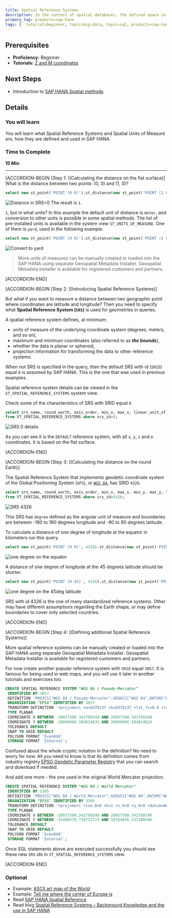 ```yaml
---
title: Spatial Reference Systems
description: In the context of spatial databases, the defined space in which geometries are described is called a spatial reference system (SRS).
primary_tag: products>sap-hana
tags: [  tutorial>beginner, topic>big-data, topic>sql, products>sap-hana, products>sap-hana\,-express-edition   ]
---
```


## Prerequisites  
- **Proficiency:** Beginner
 - **Tutorials:** [Z and M coordinates](https://developers.sap.com/tutorials/hana-spatial-intro5-z-m-coordinates.html)


## Next Steps
- Introduction to [SAP HANA Spatial methods](https://developers.sap.com/group.hana-aa-spatial-methods.html)

## Details
### You will learn  
You will learn what Spatial Reference Systems and Spatial Units of Measure are, how they are defined and used in SAP HANA.

### Time to Complete
**15 Min**

---

[ACCORDION-BEGIN [Step 1: ](Calculating the distance on the flat surface)]
What is the distance between two points: (0, 0) and (1, 0)?
```sql
select new st_point('POINT (0 0)').st_distance(new st_point('POINT (1 0)')) as distance from dummy;
```
![Distance in SRS=0](spatial0601.jpg)
The result is `1`.

`1`, but in what units? In this example the default unit of distance is `meter`, and conversion to other units is possible in some spatial methods. The list of pre-installed units is available in the system view `ST_UNITS_OF_MEASURE`. One of them is `yard`, used in the following example.

```sql
select new st_point('POINT (0 0)').st_distance(new st_point('POINT (1 0)'), 'yard') as distance from dummy;
```

![Convert to yard](spatial0603.jpg)

>More units of measures can be manually created or loaded into the SAP HANA using separate Geospatial Metadata Installer. Geospatial Metadata Installer is available for registered customers and partners.

[ACCORDION-END]

[ACCORDION-BEGIN [Step 2: ](Introducing Spatial Reference Systems)]

But what if you want to measure a distance between two geographic point where coordinates are latitude and longitude? Then you need to specify what **Spatial Reference System (`SRS`)** is used for geometries in queries.

A spatial reference system defines, at minimum:
- units of measure of the underlying coordinate system (degrees, meters, and so on),
- maximum and minimum coordinates (also referred to as ___the bounds___),
- whether the data is planar or spheroid,
- projection information for transforming the data to other reference systems.

When not SRS is specified in the query, then the default SRS with id (`SRID`) equal `0` is assumed by SAP HANA. This is the one that was used in previous examples.

Spatial reference system details can be viewed in the `ST_SPATIAL_REFERENCE_SYSTEMS` system view.

Check some of the characteristics of SRS with SRID equal `0`
```sql
select srs_name, round_earth, axis_order, min_x, max_x, linear_unit_of_measure
from ST_SPATIAL_REFERENCE_SYSTEMS where srs_id=0;
```
![SRS 0 details](spatial0602.jpg)

As you can see it is the `DEFAULT` reference system, with all `x`, `y`, `z` and `m` coordinates. It is based on the flat surface.

[ACCORDION-END]

[ACCORDION-BEGIN [Step 3: ](Calculating the distance on the round Earth)]

The Spatial Reference System that implements geodetic coordinate system of the Global Positioning System (`GPS`), or [`WGS 84`](https://en.wikipedia.org/wiki/World_Geodetic_System#WGS84), has SRID `4326`.
```sql
select srs_name, round_earth, axis_order, min_x, max_x, min_y, max_y, linear_unit_of_measure, angular_unit_of_measure
from ST_SPATIAL_REFERENCE_SYSTEMS where srs_id=4326;
```
![SRS 4326](spatial0604.jpg)

This SRS has `degree` defined as the angular unit of measure and boundaries are between -180 to 180 degrees longitude and -90 to 90 degrees latitude.

To calculate a distance of one degree of longitude at the equator in kilometers run this query.
```sql
select new st_point('POINT (0 0)', 4326).st_distance(new st_point('POINT (1 0)', 4326), 'kilometer') as distance from dummy;
```
![one degree on the equator](spatial0605.jpg)

A distance of one degree of longitude at the 45 degrees latitude should be shorter.
```sql
select new st_point('POINT (0 45)', 4326).st_distance(new st_point('POINT (1 45)', 4326), 'kilometer') as distance from dummy;
```
![one degree on the 45deg latitude](spatial0606.jpg)

SRS with id 4326 is the one of many standardized reference systems. Other may have different assumptions regarding the Earth shape, or may define boundaries to cover only selected countries.


[ACCORDION-END]

[ACCORDION-BEGIN [Step 4: ](Defining additional  Spatial Reference Systems)]

More spatial reference systems can be manually created or loaded into the SAP HANA using separate Geospatial Metadata Installer. Geospatial Metadata Installer is available for registered customers and partners.

For now create another popular reference system with `SRID` equal `3857`. It is famous for being used in web maps, and you will use it later in another tutorials and exercises too.

```sql
CREATE SPATIAL REFERENCE SYSTEM "WGS 84 / Pseudo-Mercator"
 IDENTIFIED BY 3857
 DEFINITION 'PROJCS["WGS 84 / Pseudo-Mercator",GEOGCS["WGS 84",DATUM["WGS_1984",SPHEROID["WGS 84",6378137,298.257223563,AUTHORITY["EPSG","7030"]],AUTHORITY["EPSG","6326"]],PRIMEM["Greenwich",0,AUTHORITY["EPSG","8901"]],UNIT["degree",0.0174532925199433,AUTHORITY["EPSG","9122"]],AUTHORITY["EPSG","4326"]],PROJECTION["Mercator_1SP"],PARAMETER["central_meridian",0],PARAMETER["scale_factor",1],PARAMETER["false_easting",0],PARAMETER["false_northing",0],UNIT["metre",1,AUTHORITY["EPSG","9001"]],AXIS["X",EAST],AXIS["Y",NORTH],EXTENSION["PROJ4","+proj=merc +a=6378137 +b=6378137 +lat_ts=0.0 +lon_0=0.0 +x_0=0.0 +y_0=0 +k=1.0 +units=m +nadgrids=@null +wktext  +no_defs"],AUTHORITY["EPSG","3857"]]'
 ORGANIZATION "EPSG" IDENTIFIED BY 3857
 TRANSFORM DEFINITION '+proj=merc +a=6378137 +b=6378137 +lat_ts=0.0 +lon_0=0.0 +x_0=0.0 +y_0=0 +k=1.0 +units=m +nadgrids=@null +wktext  +no_defs'   
 TYPE PLANAR
 COORDINATE X BETWEEN -20037508.342789248 AND 20037508.342789248
 COORDINATE Y BETWEEN -20048966.104014635 AND 20048966.104014624  
 TOLERANCE DEFAULT
 SNAP TO GRID DEFAULT
 POLYGON FORMAT 'EvenOdd'
 STORAGE FORMAT 'Internal';
```

Confused about the whole cryptic notation in the definition? No need to worry for now. All you need to know is that its definition comes from industry registry [EPSG Geodetic Parameter Registry](http://www.epsg-registry.org/) that you can search and download if needed.

And add one more - the one used in the original World Mercator projection.

```sql
CREATE SPATIAL REFERENCE SYSTEM "WGS 84 / World Mercator"
 IDENTIFIED BY 3395
 DEFINITION 'PROJCS["WGS 84 / World Mercator",GEOGCS["WGS 84",DATUM["WGS_1984",SPHEROID["WGS 84",6378137,298.257223563,AUTHORITY["EPSG","7030"]],AUTHORITY["EPSG","6326"]],PRIMEM["Greenwich",0,AUTHORITY["EPSG","8901"]],UNIT["degree",0.0174532925199433,AUTHORITY["EPSG","9122"]],AUTHORITY["EPSG","4326"]],PROJECTION["Mercator_1SP"],PARAMETER["central_meridian",0],PARAMETER["scale_factor",1],PARAMETER["false_easting",0],PARAMETER["false_northing",0],UNIT["metre",1,AUTHORITY["EPSG","9001"]],AXIS["Easting",EAST],AXIS["Northing",NORTH],AUTHORITY["EPSG","3395"]]'
 ORGANIZATION "EPSG" IDENTIFIED BY 3395
 TRANSFORM DEFINITION '+proj=merc +lon_0=0 +k=1 +x_0=0 +y_0=0 +datum=WGS84 +units=m +no_defs '   
 TYPE PLANAR
 COORDINATE X BETWEEN -20037508.342789248 AND 20037508.342789248
 COORDINATE Y BETWEEN -15496570.739723722 AND 18764656.231380586  
 TOLERANCE DEFAULT
 SNAP TO GRID DEFAULT
 POLYGON FORMAT 'EvenOdd'
 STORAGE FORMAT 'Internal';
```

Once SQL statements above are executed successfully you should see these new `SRS` ids in `ST_SPATIAL_REFERENCE_SYSTEMS` view.

[ACCORDION-END]

### Optional
- Example: [ASCII art map of the World](https://blogs.sap.com/2017/02/13/ascii-art-map-of-the-world-using-sap-hana-geospatial-processing/)
- Example: [Tell me where the center of Europe is](https://blogs.sap.com/2017/04/11/sap-hana-tell-me-where-the-center-of-europe-is/)
- Read [SAP HANA Spatial Reference](https://help.sap.com/viewer/cbbbfc20871e4559abfd45a78ad58c02/latest/en-US)
- Read blog [Spatial Reference Systems – Background Knowledge and the use in SAP HANA](https://archive.sap.com/documents/docs/DOC-75363)

